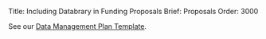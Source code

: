 Title: Including Databrary in Funding Proposals
Brief: Proposals
Order: 3000

See our [Data Management Plan Template](|filename|policies/dmp-template.mdi).
